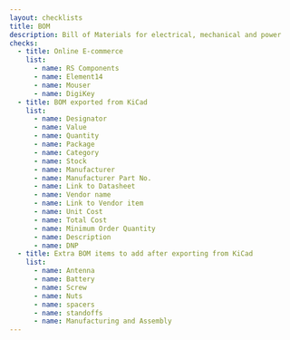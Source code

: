 ```yaml
---
layout: checklists
title: BOM
description: Bill of Materials for electrical, mechanical and power
checks:
  - title: Online E-commerce
    list:
      - name: RS Components
      - name: Element14
      - name: Mouser
      - name: DigiKey
  - title: BOM exported from KiCad
    list:
      - name: Designator
      - name: Value
      - name: Quantity
      - name: Package
      - name: Category
      - name: Stock
      - name: Manufacturer
      - name: Manufacturer Part No.
      - name: Link to Datasheet
      - name: Vendor name
      - name: Link to Vendor item
      - name: Unit Cost
      - name: Total Cost
      - name: Minimum Order Quantity
      - name: Description
      - name: DNP
  - title: Extra BOM items to add after exporting from KiCad
    list:
      - name: Antenna
      - name: Battery
      - name: Screw
      - name: Nuts
      - name: spacers
      - name: standoffs
      - name: Manufacturing and Assembly
---
```

